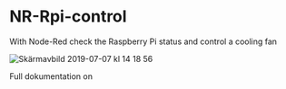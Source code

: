 # NR-Rpi-control
With Node-Red check the Raspberry Pi status and control a cooling fan

![Skärmavbild 2019-07-07 kl  14 18 56](https://user-images.githubusercontent.com/16189982/60792357-d80cd800-a165-11e9-8b22-ee9b451782a8.png)

Full dokumentation on 
